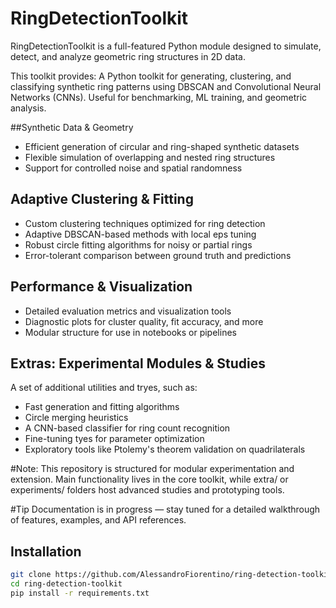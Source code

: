 # RingDetectionToolkit
RingDetectionToolkit is a full-featured Python module designed to simulate, detect, and analyze geometric ring structures in 2D data.

This toolkit provides:
A Python toolkit for generating, clustering, and classifying synthetic ring patterns using DBSCAN and Convolutional Neural Networks (CNNs). Useful for benchmarking, ML training, and geometric analysis.

##Synthetic Data & Geometry
- Efficient generation of circular and ring-shaped synthetic datasets
- Flexible simulation of overlapping and nested ring structures
- Support for controlled noise and spatial randomness

## Adaptive Clustering & Fitting
- Custom clustering techniques optimized for ring detection
- Adaptive DBSCAN-based methods with local eps tuning
- Robust circle fitting algorithms for noisy or partial rings
- Error-tolerant comparison between ground truth and predictions

## Performance & Visualization
- Detailed evaluation metrics and visualization tools
- Diagnostic plots for cluster quality, fit accuracy, and more
- Modular structure for use in notebooks or pipelines

## Extras: Experimental Modules & Studies
A set of additional utilities and tryes, such as:
- Fast generation and fitting algorithms
- Circle merging heuristics
- A CNN-based classifier for ring count recognition
- Fine-tuning tyes for parameter optimization
- Exploratory tools like Ptolemy's theorem validation on quadrilaterals

#Note:
This repository is structured for modular experimentation and extension.
Main functionality lives in the core toolkit, while extra/ or experiments/ folders
host advanced studies and prototyping tools.

#Tip
Documentation is in progress — stay tuned for a detailed walkthrough of features, examples, and API references.

## Installation

```bash
git clone https://github.com/AlessandroFiorentino/ring-detection-toolkit_draft.git
cd ring-detection-toolkit
pip install -r requirements.txt
